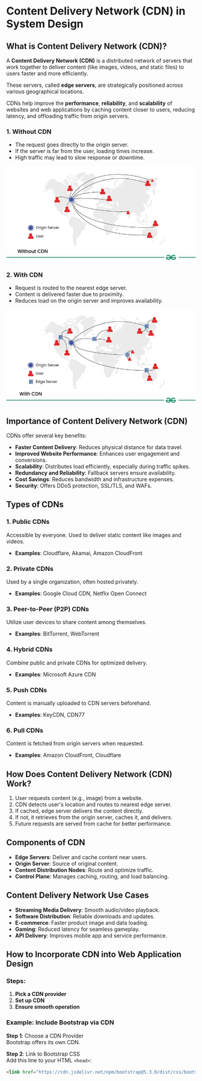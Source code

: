 # Content Delivery Network (CDN) in System Design  

## What is Content Delivery Network (CDN)?

A **Content Delivery Network (CDN)** is a distributed network of servers that work together to deliver content (like images, videos, and static files) to users faster and more efficiently.

These servers, called **edge servers**, are strategically positioned across various geographical locations.

CDNs help improve the **performance**, **reliability**, and **scalability** of websites and web applications by caching content closer to users, reducing latency, and offloading traffic from origin servers.

### 1. Without CDN

- The request goes directly to the origin server.
- If the server is far from the user, loading times increase.
- High traffic may lead to slow response or downtime.

![without cdn](../img/without_cdn.webp)

### 2. With CDN

- Request is routed to the nearest edge server.
- Content is delivered faster due to proximity.
- Reduces load on the origin server and improves availability.

![without cdn](../img/with_cdn.webp)

## Importance of Content Delivery Network (CDN)

CDNs offer several key benefits:

- **Faster Content Delivery**: Reduces physical distance for data travel.
- **Improved Website Performance**: Enhances user engagement and conversions.
- **Scalability**: Distributes load efficiently, especially during traffic spikes.
- **Redundancy and Reliability**: Fallback servers ensure availability.
- **Cost Savings**: Reduces bandwidth and infrastructure expenses.
- **Security**: Offers DDoS protection, SSL/TLS, and WAFs.


## Types of CDNs

### 1. Public CDNs  
Accessible by everyone. Used to deliver static content like images and videos.

- **Examples**: Cloudflare, Akamai, Amazon CloudFront

### 2. Private CDNs  
Used by a single organization, often hosted privately.

- **Examples**: Google Cloud CDN, Netflix Open Connect

### 3. Peer-to-Peer (P2P) CDNs  
Utilize user devices to share content among themselves.

- **Examples**: BitTorrent, WebTorrent

### 4. Hybrid CDNs  
Combine public and private CDNs for optimized delivery.

- **Examples**: Microsoft Azure CDN

### 5. Push CDNs  
Content is manually uploaded to CDN servers beforehand.

- **Examples**: KeyCDN, CDN77

### 6. Pull CDNs  
Content is fetched from origin servers when requested.

- **Examples**: Amazon CloudFront, Cloudflare


## How Does Content Delivery Network (CDN) Work?

1. User requests content (e.g., image) from a website.
2. CDN detects user's location and routes to nearest edge server.
3. If cached, edge server delivers the content directly.
4. If not, it retrieves from the origin server, caches it, and delivers.
5. Future requests are served from cache for better performance.


## Components of CDN

- **Edge Servers**: Deliver and cache content near users.
- **Origin Server**: Source of original content.
- **Content Distribution Nodes**: Route and optimize traffic.
- **Control Plane**: Manages caching, routing, and load balancing.


## Content Delivery Network Use Cases

- **Streaming Media Delivery**: Smooth audio/video playback.
- **Software Distribution**: Reliable downloads and updates.
- **E-commerce**: Faster product image and data loading.
- **Gaming**: Reduced latency for seamless gameplay.
- **API Delivery**: Improves mobile app and service performance.


## How to Incorporate CDN into Web Application Design

### Steps:

1. **Pick a CDN provider**  
2. **Set up CDN**  
3. **Ensure smooth operation**

### Example: Include Bootstrap via CDN

**Step 1**: Choose a CDN Provider  
Bootstrap offers its own CDN.

**Step 2**: Link to Bootstrap CSS  
Add this line to your HTML `<head>`:

```html
<link href="https://cdn.jsdelivr.net/npm/bootstrap@5.3.0/dist/css/bootstrap.min.css" rel="stylesheet">
